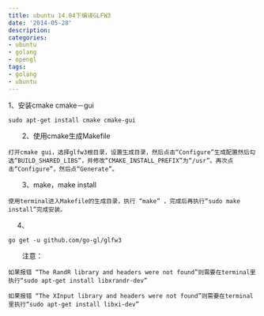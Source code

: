 ```yaml
---
title: ubuntu 14.04下编译GLFW3
date: '2014-05-28'
description:
categories:
- ubuntu
- golang
- opengl
tags:
- golang
- ubuntu
---
```


1、安装cmake cmake－gui

	sudo apt-get install cmake cmake-gui

　　2、使用cmake生成Makefile

	打开cmake gui，选择glfw3根目录，设置生成目录，然后点击“Configure”生成配置然后勾选“BUILD_SHARED_LIBS”，并修改“CMAKE_INSTALL_PREFIX”为“/usr”。再次点击“Configure”，然后点“Generate”。

　　3、make，make install

	使用terminal进入Makefile的生成目录，执行 “make” ，完成后再执行“sudo make install”完成安装。

 　 4、

	go get -u github.com/go-gl/glfw3

　　注意：

	如果报错 “The RandR library and headers were not found”则需要在terminal里执行“sudo apt-get install libxrandr-dev”

	如果报错 “The XInput library and headers were not found”则需要在terminal里执行“sudo apt-get install libxi-dev”